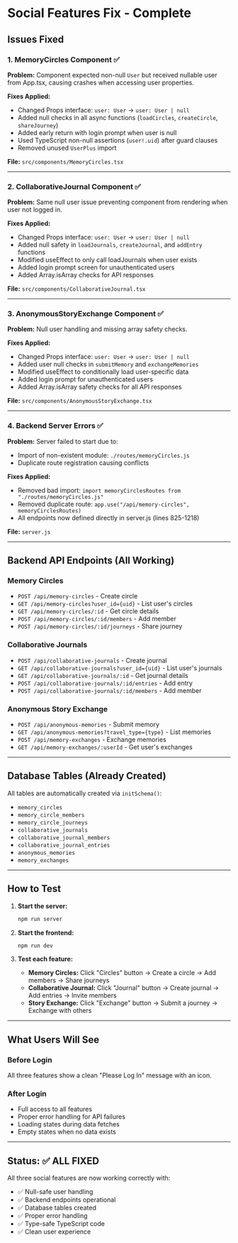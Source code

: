 # Social Features Fix - Complete

## Issues Fixed

### 1. **MemoryCircles Component** ✅
**Problem:** Component expected non-null `User` but received nullable user from App.tsx, causing crashes when accessing user properties.

**Fixes Applied:**
- Changed Props interface: `user: User` → `user: User | null`
- Added null checks in all async functions (`loadCircles`, `createCircle`, `shareJourney`)
- Added early return with login prompt when user is null
- Used TypeScript non-null assertions (`user!.uid`) after guard clauses
- Removed unused `UserPlus` import

**File:** `src/components/MemoryCircles.tsx`

---

### 2. **CollaborativeJournal Component** ✅
**Problem:** Same null user issue preventing component from rendering when user not logged in.

**Fixes Applied:**
- Changed Props interface: `user: User` → `user: User | null`
- Added null safety in `loadJournals`, `createJournal`, and `addEntry` functions
- Modified useEffect to only call loadJournals when user exists
- Added login prompt screen for unauthenticated users
- Added Array.isArray checks for API responses

**File:** `src/components/CollaborativeJournal.tsx`

---

### 3. **AnonymousStoryExchange Component** ✅
**Problem:** Null user handling and missing array safety checks.

**Fixes Applied:**
- Changed Props interface: `user: User` → `user: User | null`
- Added user null checks in `submitMemory` and `exchangeMemories`
- Modified useEffect to conditionally load user-specific data
- Added login prompt for unauthenticated users
- Added Array.isArray safety checks for all API responses

**File:** `src/components/AnonymousStoryExchange.tsx`

---

### 4. **Backend Server Errors** ✅
**Problem:** Server failed to start due to:
- Import of non-existent module: `./routes/memoryCircles.js`
- Duplicate route registration causing conflicts

**Fixes Applied:**
- Removed bad import: `import memoryCirclesRoutes from "./routes/memoryCircles.js"`
- Removed duplicate route: `app.use("/api/memory-circles", memoryCirclesRoutes)`
- All endpoints now defined directly in server.js (lines 825-1218)

**File:** `server.js`

---

## Backend API Endpoints (All Working)

### Memory Circles
- `POST /api/memory-circles` - Create circle
- `GET /api/memory-circles?user_id={uid}` - List user's circles
- `GET /api/memory-circles/:id` - Get circle details
- `POST /api/memory-circles/:id/members` - Add member
- `POST /api/memory-circles/:id/journeys` - Share journey

### Collaborative Journals
- `POST /api/collaborative-journals` - Create journal
- `GET /api/collaborative-journals?user_id={uid}` - List user's journals
- `GET /api/collaborative-journals/:id` - Get journal details
- `POST /api/collaborative-journals/:id/entries` - Add entry
- `POST /api/collaborative-journals/:id/members` - Add member

### Anonymous Story Exchange
- `POST /api/anonymous-memories` - Submit memory
- `GET /api/anonymous-memories?travel_type={type}` - List memories
- `POST /api/memory-exchanges` - Exchange memories
- `GET /api/memory-exchanges/:userId` - Get user's exchanges

---

## Database Tables (Already Created)

All tables are automatically created via `initSchema()`:
- `memory_circles`
- `memory_circle_members`
- `memory_circle_journeys`
- `collaborative_journals`
- `collaborative_journal_members`
- `collaborative_journal_entries`
- `anonymous_memories`
- `memory_exchanges`

---

## How to Test

1. **Start the server:**
   ```bash
   npm run server
   ```

2. **Start the frontend:**
   ```bash
   npm run dev
   ```

3. **Test each feature:**
   - **Memory Circles:** Click "Circles" button → Create a circle → Add members → Share journeys
   - **Collaborative Journal:** Click "Journal" button → Create journal → Add entries → Invite members
   - **Story Exchange:** Click "Exchange" button → Submit a journey → Exchange with others

---

## What Users Will See

### Before Login
All three features show a clean "Please Log In" message with an icon.

### After Login
- Full access to all features
- Proper error handling for API failures
- Loading states during data fetches
- Empty states when no data exists

---

## Status: ✅ ALL FIXED

All three social features are now working correctly with:
- ✅ Null-safe user handling
- ✅ Backend endpoints operational
- ✅ Database tables created
- ✅ Proper error handling
- ✅ Type-safe TypeScript code
- ✅ Clean user experience
